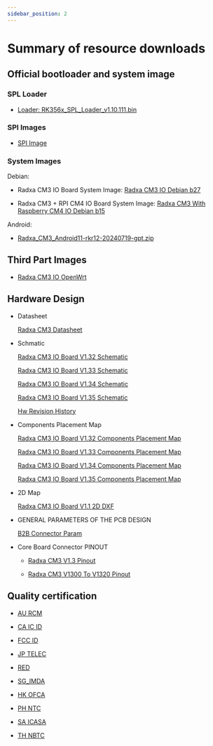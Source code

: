 ```yaml
---
sidebar_position: 2
---
```


# Summary of resource downloads

## Official bootloader and system image

### SPL Loader

- [Loader: RK356x_SPL_Loader_v1.10.111.bin](https://dl.radxa.com/rock3/images/loader/radxa-cm3-io/rk356x_spl_loader_ddr1056_v1.10.111.bin)

### SPI Images

- [SPI Image](https://dl.radxa.com/rock3/images/loader/radxa-cm3-io/radxa-cm3-io-spi-image-g8684d740b9f.img.gz)

### System Images

Debian:

- Radxa CM3 IO Board System Image: [Radxa CM3 IO Debian b27](https://github.com/radxa-build/radxa-cm3-io/releases/download/b27/radxa-cm3-io_debian_bullseye_kde_b27.img.xz)

- Radxa CM3 + RPI CM4 IO Board System Image: [Radxa CM3 With Raspberry CM4 IO Debian b15](https://github.com/radxa-build/radxa-cm3-rpi-cm4-io/releases/download/b15/radxa-cm3-rpi-cm4-io_debian_bullseye_kde_b15.img.xz)

Android:

- [Radxa_CM3_Android11-rkr12-20240719-gpt.zip](https://github.com/radxa/manifests/releases/download/android11-radxa-20240719/Radxa_CM3_Android11-rkr12-20240719-gpt.zip)

## Third Part Images

- [Radxa CM3 IO OpenWrt](https://firmware-selector.openwrt.org/?version=SNAPSHOT&target=rockchip%2Farmv8&id=radxa_cm3-io)

## Hardware Design

- Datasheet

  [Radxa CM3 Datasheet](https://dl.radxa.com/cm3/docs/radxa_cm3_datasheet.pdf)

- Schmatic

  [Radxa CM3 IO Board V1.32 Schematic](https://dl.radxa.com/cm3/io_board/radxa_cm3_io_board_v1.32_schematic.pdf)

  [Radxa CM3 IO Board V1.33 Schematic](https://dl.radxa.com/cm3/io_board/SCH_CM3_IO_V1.33_20230223.pdf)

  [Radxa CM3 IO Board V1.34 Schematic](https://dl.radxa.com/cm3/io_board/SCH_CM3_IO_V1.34_20230717.pdf)

  [Radxa CM3 IO Board V1.35 Schematic](https://dl.radxa.com/cm3/io_board/SCH_CM3_IO_V1.35_20240119.pdf)

  [Hw Revision History](https://dl.radxa.com/cm3/io_board/revision_history)

- Components Placement Map

  [Radxa CM3 IO Board V1.32 Components Placement Map](https://dl.radxa.com/cm3/io_board/radxa_cm3_io_board_v1.32_components_placement_map.pdf)

  [Radxa CM3 IO Board V1.33 Components Placement Map](https://dl.radxa.com/cm3/io_board/CM3_IO_V1.33_20230214_components_placement_map.pdf)

  [Radxa CM3 IO Board V1.34 Components Placement Map](https://dl.radxa.com/cm3/io_board/CM3_IO_V1.34_20230718_components_placement_map.pdf)

  [Radxa CM3 IO Board V1.35 Components Placement Map](https://dl.radxa.com/cm3/io_board/CM3_IO_V1.35_20231013_components_placement_map.pdf)

- 2D Map

  [Radxa CM3 IO Board V1.1 2D DXF](https://dl.radxa.com/cm3/io_board/CM3_IO_V1.1_2D_dxf_20211208.zip)

- GENERAL PARAMETERS OF THE PCB DESIGN

  [B2B Connector Param](https://dl.radxa.com/cm3/io_board/radxa_cm3_io_board_b2b_connector_20230718.asc)

- Core Board Connector PINOUT

  - [Radxa CM3 V1.3 Pinout](https://dl.radxa.com/cm3/docs/radxa_cm3_v1.3_pinout.xlsx)

  - [Radxa CM3 V1300 To V1320 Pinout](https://dl.radxa.com/cm3/docs/radxa_cm3_v1300_to_1320_pinout.xlsx)

## Quality certification

- [AU RCM](https://dl.radxa.com/cm3/compliance/AU_RCM/)

- [CA IC ID](https://dl.radxa.com/cm3/compliance/CA_IC%20ID/)

- [FCC ID](https://dl.radxa.com/cm3/compliance/FCC%20ID/)

- [JP TELEC](https://dl.radxa.com/cm3/compliance/JP_TELEC/)

- [RED](https://dl.radxa.com/cm3/compliance/RED/)

- [SG_IMDA](https://dl.radxa.com/cm3/compliance/SG_IMDA/)

- [HK OFCA](https://dl.radxa.com/cm3/compliance/HK_OFCA.pdf)

- [PH NTC](https://dl.radxa.com/cm3/compliance/PH_NTC.pdf)

- [SA ICASA](https://dl.radxa.com/cm3/compliance/SA_ICASA.pdf)

- [TH NBTC](https://dl.radxa.com/cm3/compliance/TH_NBTC.pdf)
